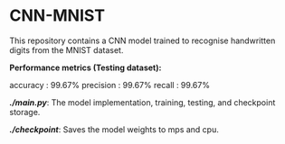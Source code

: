 # CNN-MNIST

This repository contains a CNN model trained to recognise handwritten digits from the MNIST dataset.

**Performance metrics (Testing dataset):**

accuracy  : 99.67%
precision : 99.67%
recall    : 99.67%

**_./main.py_**: The model implementation, training, testing, and checkpoint storage.

**_./checkpoint_**: Saves the model weights to mps and cpu.